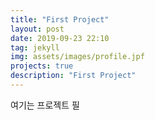 ```yaml
---
title: "First Project"
layout: post
date: 2019-09-23 22:10
tag: jekyll
img: assets/images/profile.jpf
projects: true
description: "First Project"
---
```


여기는 프로젝트 필
